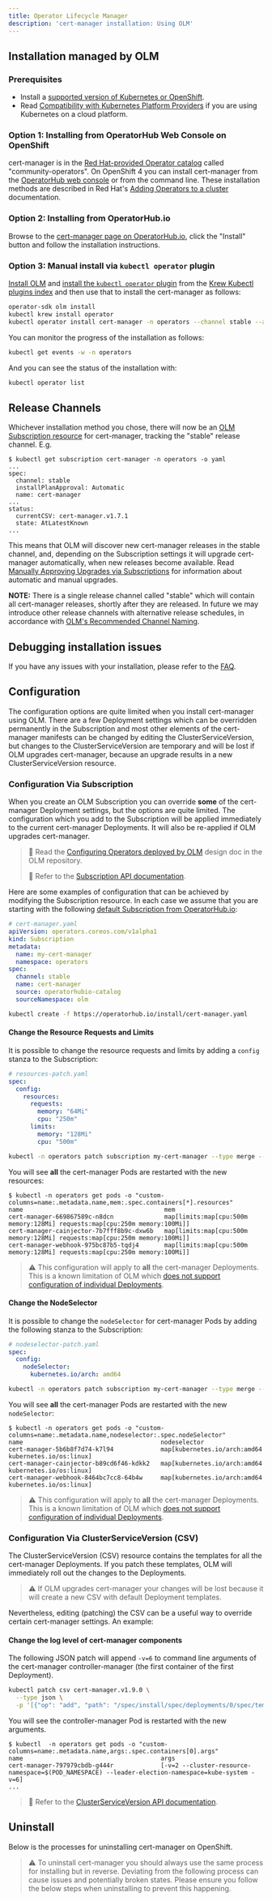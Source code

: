 ```yaml
---
title: Operator Lifecycle Manager
description: 'cert-manager installation: Using OLM'
---
```


## Installation managed by OLM

### Prerequisites

- Install a [supported version of Kubernetes or OpenShift](./supported-releases.md).
- Read [Compatibility with Kubernetes Platform Providers](./compatibility.md) if you are using Kubernetes on a cloud platform.

### Option 1: Installing from OperatorHub Web Console on OpenShift

cert-manager is in the [Red Hat-provided Operator catalog][] called "community-operators".
On OpenShift 4 you can install cert-manager from the [OperatorHub web console][] or from the command line.
These installation methods are described in Red Hat's [Adding Operators to a cluster][] documentation.

[Red Hat-provided Operator catalog]: https://docs.openshift.com/container-platform/4.7/operators/understanding/olm-rh-catalogs.html#olm-rh-catalogs_olm-rh-catalogs
[OperatorHub web console]: https://docs.openshift.com/container-platform/4.7/operators/understanding/olm-understanding-operatorhub.html
[Adding Operators to a cluster]: https://docs.openshift.com/container-platform/4.7/operators/admin/olm-adding-operators-to-cluster.html


### Option 2: Installing from OperatorHub.io

Browse to the [cert-manager page on OperatorHub.io](https://operatorhub.io/operator/cert-manager),
click the "Install" button and follow the installation instructions.

### Option 3: Manual install via `kubectl operator` plugin

[Install OLM][] and [install the `kubectl operator` plugin][]
from the [Krew Kubectl plugins index][] and then use that to install the cert-manager as follows:

```sh
operator-sdk olm install
kubectl krew install operator
kubectl operator install cert-manager -n operators --channel stable --approval Automatic
```

You can monitor the progress of the installation as follows:

```sh
kubectl get events -w -n operators
```

And you can see the status of the installation with:

```sh
kubectl operator list
```

[install OLM]: https://sdk.operatorframework.io/docs/installation/
[install the `kubectl operator` plugin]: https://github.com/operator-framework/kubectl-operator#install
[Krew Kubectl plugins index]: https://krew.sigs.k8s.io/plugins/#:~:text=cert-manager

## Release Channels

Whichever installation method you chose, there will now be an [OLM Subscription resource][] for cert-manager,
tracking the "stable" release channel. E.g.

```console
$ kubectl get subscription cert-manager -n operators -o yaml
...
spec:
  channel: stable
  installPlanApproval: Automatic
  name: cert-manager
...
status:
  currentCSV: cert-manager.v1.7.1
  state: AtLatestKnown
...
```

This means that OLM will discover new cert-manager releases in the stable channel,
and, depending on the Subscription settings it will upgrade cert-manager automatically,
when new releases become available.
Read [Manually Approving Upgrades via Subscriptions][] for information about automatic and manual upgrades.

[OLM Subscription resource]: https://olm.operatorframework.io/docs/concepts/crds/subscription/
[Manually Approving Upgrades via Subscriptions]: https://olm.operatorframework.io/docs/concepts/crds/subscription/#manually-approving-upgrades-via-subscriptions

**NOTE:** There is a single release channel called "stable" which will contain all cert-manager releases, shortly after they are released.
In future we may introduce other release channels with alternative release schedules,
in accordance with [OLM's Recommended Channel Naming][].

[OLM's Recommended Channel Naming]: https://olm.operatorframework.io/docs/best-practices/channel-naming/#recommended-channel-naming

## Debugging installation issues

If you have any issues with your installation, please refer to the
[FAQ](../faq/README.md).

## Configuration

The configuration options are quite limited when you install cert-manager using OLM.
There are a few Deployment settings which can be overridden permanently in the Subscription
and most other elements of the cert-manager manifests can be changed by editing the ClusterServiceVersion,
but changes to the ClusterServiceVersion are temporary and will be lost if OLM upgrades cert-manager,
because an upgrade results in a new ClusterServiceVersion resource.

### Configuration Via Subscription

When you create an OLM Subscription you can override **some** of the cert-manager Deployment settings,
but the options are quite limited.
The configuration which you add to the Subscription will be applied immediately to the current cert-manager Deployments.
It will also be re-applied if OLM upgrades cert-manager.

> 🔰 Read the [Configuring Operators deployed by OLM](https://github.com/operator-framework/operator-lifecycle-manager/blob/master/doc/design/subscription-config.md#configuring-operators-deployed-by-olm) design doc in the OLM repository.
>
> 🔰 Refer to the [Subscription API documentation](https://pkg.go.dev/github.com/operator-framework/api@v0.14.0/pkg/operators/v1alpha1#Subscription).

Here are some examples of configuration that can be achieved by modifying the Subscription resource.
In each case we assume that you are starting with the following [default Subscription from OperatorHub.io]((https://operatorhub.io/install/cert-manager.yaml)):

```yaml
# cert-manager.yaml
apiVersion: operators.coreos.com/v1alpha1
kind: Subscription
metadata:
  name: my-cert-manager
  namespace: operators
spec:
  channel: stable
  name: cert-manager
  source: operatorhubio-catalog
  sourceNamespace: olm
```

```bash
kubectl create -f https://operatorhub.io/install/cert-manager.yaml
```

#### Change the Resource Requests and Limits

It is possible to change the resource requests and limits by adding a `config` stanza to the Subscription:

```yaml
# resources-patch.yaml
spec:
  config:
    resources:
      requests:
        memory: "64Mi"
        cpu: "250m"
      limits:
        memory: "128Mi"
        cpu: "500m"
```


```bash
kubectl -n operators patch subscription my-cert-manager --type merge --patch-file resources-patch.yaml
```

You will see **all** the cert-manager Pods are restarted with the new resources:

```console
$ kubectl -n operators get pods -o "custom-columns=name:.metadata.name,mem:.spec.containers[*].resources"
name                                       mem
cert-manager-669867589c-n8dcn              map[limits:map[cpu:500m memory:128Mi] requests:map[cpu:250m memory:100Mi]]
cert-manager-cainjector-7b7fff8b9c-dxw6b   map[limits:map[cpu:500m memory:128Mi] requests:map[cpu:250m memory:100Mi]]
cert-manager-webhook-975bc87b5-tqdj4       map[limits:map[cpu:500m memory:128Mi] requests:map[cpu:250m memory:100Mi]]
```

> ⚠️ This configuration will apply to **all** the cert-manager Deployments.
> This is a known limitation of OLM which [does not support configuration of individual Deployments](https://github.com/operator-framework/operator-lifecycle-manager/issues/1794).

#### Change the NodeSelector

It is possible to change the `nodeSelector` for cert-manager Pods by adding the following stanza to the Subscription:

```yaml
# nodeselector-patch.yaml
spec:
  config:
    nodeSelector:
      kubernetes.io/arch: amd64
```

```bash
kubectl -n operators patch subscription my-cert-manager --type merge --patch-file nodeselector-patch.yaml
```

You will see **all** the cert-manager Pods are restarted with the new `nodeSelector`:

```console
$ kubectl -n operators get pods -o "custom-columns=name:.metadata.name,nodeselector:.spec.nodeSelector"
name                                      nodeselector
cert-manager-5b6b8f7d74-k7l94             map[kubernetes.io/arch:amd64 kubernetes.io/os:linux]
cert-manager-cainjector-b89cd6f46-kdkk2   map[kubernetes.io/arch:amd64 kubernetes.io/os:linux]
cert-manager-webhook-8464bc7cc8-64b4w     map[kubernetes.io/arch:amd64 kubernetes.io/os:linux]
```

> ⚠️ This configuration will apply to **all** the cert-manager Deployments.
> This is a known limitation of OLM which [does not support configuration of individual Deployments](https://github.com/operator-framework/operator-lifecycle-manager/issues/1794).

### Configuration Via ClusterServiceVersion (CSV)

The ClusterServiceVersion (CSV) resource contains the templates for all the cert-manager Deployments.
If you patch these templates, OLM will immediately roll out the changes to the Deployments.

> ⚠️ If OLM upgrades cert-manager your changes will be lost because it will create a new CSV with default Deployment templates.

Nevertheless, editing (patching) the CSV can be a useful way to override certain cert-manager settings. An example:

#### Change the log level of cert-manager components

The following JSON patch will append `-v=6` to command line arguments of the cert-manager controller-manager
(the first container of the first Deployment).

```bash
kubectl patch csv cert-manager.v1.9.0 \
  --type json \
  -p '[{"op": "add", "path": "/spec/install/spec/deployments/0/spec/template/spec/containers/0/args/-", "value": "-v=6" }]'
```

You will see the controller-manager Pod is restarted with the new arguments.

```console
$ kubectl  -n operators get pods -o "custom-columns=name:.metadata.name,args:.spec.containers[0].args"
name                                      args
cert-manager-797979cbdb-g444r             [-v=2 --cluster-resource-namespace=$(POD_NAMESPACE) --leader-election-namespace=kube-system -v=6]
...
```

> 🔰 Refer to the [ClusterServiceVersion API documentation](https://pkg.go.dev/github.com/operator-framework/api@v0.14.0/pkg/operators/v1alpha1#ClusterServiceVersion).

## Uninstall

Below is the processes for uninstalling cert-manager on OpenShift.

> ⚠️ To uninstall cert-manager you should always use the same process for
> installing but in reverse. Deviating from the following process can cause
> issues and potentially broken states. Please ensure you follow the below steps
> when uninstalling to prevent this happening.
